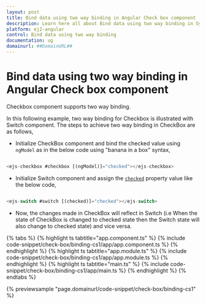 ```yaml
---
layout: post
title: Bind data using two way binding in Angular Check box component | Syncfusion
description: Learn here all about Bind data using two way binding in Syncfusion Angular Check box component of Syncfusion Essential JS 2 and more.
platform: ej2-angular
control: Bind data using two way binding 
documentation: ug
domainurl: ##DomainURL##
---
```


# Bind data using two way binding in Angular Check box component

Checkbox component supports two way binding.

In this following example, two way binding for Checkbox is illustrated with Switch component. The steps to achieve two way binding in CheckBox are as follows,

* Initialize CheckBox component and bind the checked value using `ngModel` as in the below code using "banana in a box" syntax,

```typescript

<ejs-checkbox #checkbox [(ngModel)]="checked"></ejs-checkbox>

```

* Initialize Switch component and assign the [`checked`](https://ej2.syncfusion.com/angular/documentation/api/switch#checked) property value like the below code,

```typescript

<ejs-switch #switch [(checked)]="checked"></ejs-switch>

```

* Now, the changes made in CheckBox will reflect in Switch (i.e When the state of CheckBox is changed to checked state then the Switch state will also change to checked state) and vice versa.

{% tabs %}
{% highlight ts tabtitle="app.component.ts" %}
{% include code-snippet/check-box/binding-cs1/app/app.component.ts %}
{% endhighlight %}
{% highlight ts tabtitle="app.module.ts" %}
{% include code-snippet/check-box/binding-cs1/app/app.module.ts %}
{% endhighlight %}
{% highlight ts tabtitle="main.ts" %}
{% include code-snippet/check-box/binding-cs1/app/main.ts %}
{% endhighlight %}
{% endtabs %}
  
{% previewsample "page.domainurl/code-snippet/check-box/binding-cs1" %}